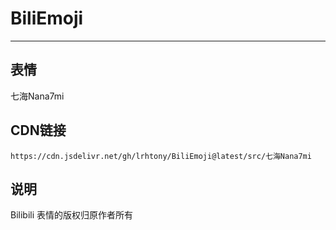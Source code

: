 
# BiliEmoji
---
## 表情
七海Nana7mi
## CDN链接
```
https://cdn.jsdelivr.net/gh/lrhtony/BiliEmoji@latest/src/七海Nana7mi
```
## 说明
Bilibili 表情的版权归原作者所有

